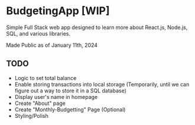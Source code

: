 # BudgetingApp [WIP]
Simple Full Stack web app designed to learn more about React.js, Node.js, SQL, and various libraries. 

Made Public as of January 11th, 2024

## TODO
- Logic to set total balance
- Enable storing transactions into local storage (Temporarily, until we can figure out a way to store it in a SQL database)
- Display user's name in homepage
- Create "About" page
- Create "Monthly-Budgetting" Page (Optional)
- Styling/Polish
